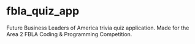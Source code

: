 # fbla_quiz_app
Future Business Leaders of America trivia quiz application. Made for the Area 2 FBLA Coding &amp; Programming Competition.
